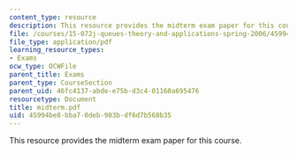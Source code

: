 ```yaml
---
content_type: resource
description: This resource provides the midterm exam paper for this course.
file: /courses/15-072j-queues-theory-and-applications-spring-2006/45994be8bba70deb903bdf6d7b568b35_midterm.pdf
file_type: application/pdf
learning_resource_types:
- Exams
ocw_type: OCWFile
parent_title: Exams
parent_type: CourseSection
parent_uid: 46fc4137-abde-e75b-d3c4-01160a695476
resourcetype: Document
title: midterm.pdf
uid: 45994be8-bba7-0deb-903b-df6d7b568b35
---
```

This resource provides the midterm exam paper for this course.

